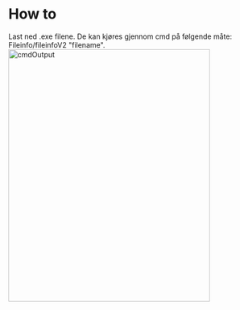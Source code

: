<h1>How to</h1>
Last ned .exe filene. De kan kjøres gjennom cmd på følgende måte: Fileinfo/fileinfoV2 "filename".<br>
<img src="https://i.imgur.com/YyLd0Xg.png" alt="cmdOutput" width="400" height="500">

